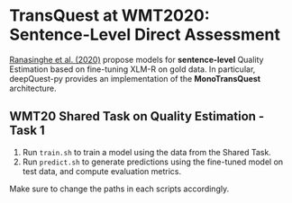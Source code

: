 # TransQuest at WMT2020: Sentence-Level Direct Assessment

[Ranasinghe et al. (2020)](https://aclanthology.org/2020.wmt-1.122/) propose models for **sentence-level** Quality Estimation based on fine-tuning XLM-R on gold data. In particular, deepQuest-py provides an implementation of the **MonoTransQuest** architecture.

## WMT20 Shared Task on Quality Estimation - Task 1

1. Run `train.sh` to train a model using the data from the Shared Task.
3. Run `predict.sh` to generate predictions using the fine-tuned model on test data, and compute evaluation metrics.

Make sure to change the paths in each scripts accordingly.
